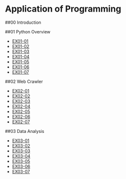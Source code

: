 # Application of Programming

##00 Introduction

##01 Python Overview

- [EX01-01](EX01_01.ipynb)
- [EX01-02](EX01_02_BMI計算.ipynb)
- [EX01-03](EX01_03Rock_Paper_Scissors.ipynb)
- [EX01-04](EX01_04終極密碼.ipynb)
- [EX01-05](EX01_05_Caesar_Cipher_Encode_and_decode_.ipynb)
- [EX01-06](EX01_06_簡易購物車.ipynb)
- [EX01-07](EX01_07_美食資訊查詢.ipynb)

##02 Web Crawler
- [EX02-01](EX02_01_My_Chatbot.ipynb)
- [EX02-02](EX02_02_高雄紅橘線捷運車站位置查詢.ipynb)
- [EX02-03](EX02_03_Yahoo_新聞儲存_Google_試算表.ipynb)
- [EX02-04](EX02_04_Download_Pokemon_Images.ipynb)
- [EX02-05](EX02_05_PTT_Gossiping.ipynb)
- [EX02-06](EX02_06_開眼電影.ipynb)
- [EX02-07](EX02_07_KKDay_.ipynb)

##03 Data Analysis
- [EX03-01](EX03_01_公司薪資概況Ⅰ.ipynb)
- [EX03-02](EX03_02_公司薪資概況Ⅱ.ipynb)
- [EX03-03](EX03_03_空氣品質指標(AQI).ipynb)
- [EX03-04](EX03_04_薪情平台.ipynb)
- [EX03-05](EX03_05_台灣股票市場個股每日成交資訊.ipynb)
- [EX03-06](EX03_06_出生人口數.ipynb)
- [EX03-07](EX03_07_Tips.ipynb)
